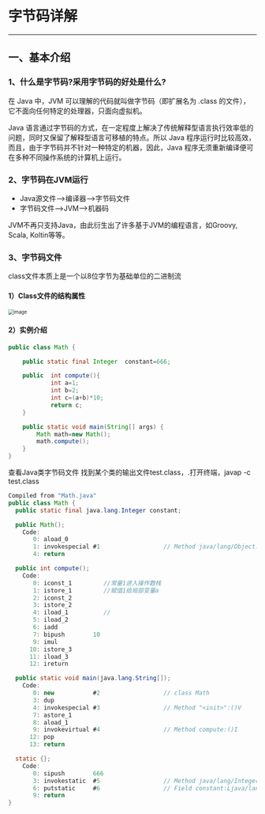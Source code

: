 # 字节码详解

---
## 一、基本介绍

### 1、什么是字节码?采用字节码的好处是什么?

在 Java 中，JVM 可以理解的代码就叫做字节码（即扩展名为 .class 的文件），它不面向任何特定的处理器，只面向虚拟机。

Java 语言通过字节码的方式，在一定程度上解决了传统解释型语言执行效率低的问题，同时又保留了解释型语言可移植的特点。所以 Java 程序运行时比较高效，而且，由于字节码并不针对一种特定的机器，因此，Java 程序无须重新编译便可在多种不同操作系统的计算机上运行。



### 2、字节码在JVM运行
- Java源文件—->编译器—->字节码文件
- 字节码文件—->JVM—->机器码

JVM不再只支持Java，由此衍生出了许多基于JVM的编程语言，如Groovy, Scala, Koltin等等。

### 3、字节码文件
class文件本质上是一个以8位字节为基础单位的二进制流

#### 1）Class文件的结构属性
<img src="https://www.pdai.tech/_images/jvm/java-jvm-class-2.png" alt="image" style="zoom: 67%;" />

#### 2）实例介绍

```Java
public class Math {

    public static final Integer  constant=666;

    public  int compute(){
            int a=1;
            int b=2;
            int c=(a+b)*10;
            return c;
    }

    public static void main(String[] args) {
        Math math=new Math();
        math.compute();
    }
}
```
查看Java类字节码文件   找到某个类的输出文件test.class，.打开终端，javap -c test.class
```java
Compiled from "Math.java"
public class Math {
  public static final java.lang.Integer constant;

  public Math();
    Code:
       0: aload_0
       1: invokespecial #1                  // Method java/lang/Object."<init>":()V
       4: return

  public int compute();
    Code:
       0: iconst_1         //常量1进入操作数栈
       1: istore_1         //赋值1给局部变量a
       2: iconst_2
       3: istore_2
       4: iload_1          //
       5: iload_2
       6: iadd
       7: bipush        10
       9: imul
      10: istore_3
      11: iload_3
      12: ireturn

  public static void main(java.lang.String[]);
    Code:
       0: new           #2                  // class Math
       3: dup
       4: invokespecial #3                  // Method "<init>":()V
       7: astore_1
       8: aload_1
       9: invokevirtual #4                  // Method compute:()I
      12: pop
      13: return

  static {};
    Code:
       0: sipush        666
       3: invokestatic  #5                  // Method java/lang/Integer.valueOf:(I)Ljava/lang/Integer;
       6: putstatic     #6                  // Field constant:Ljava/lang/Integer;
       9: return
}
```

